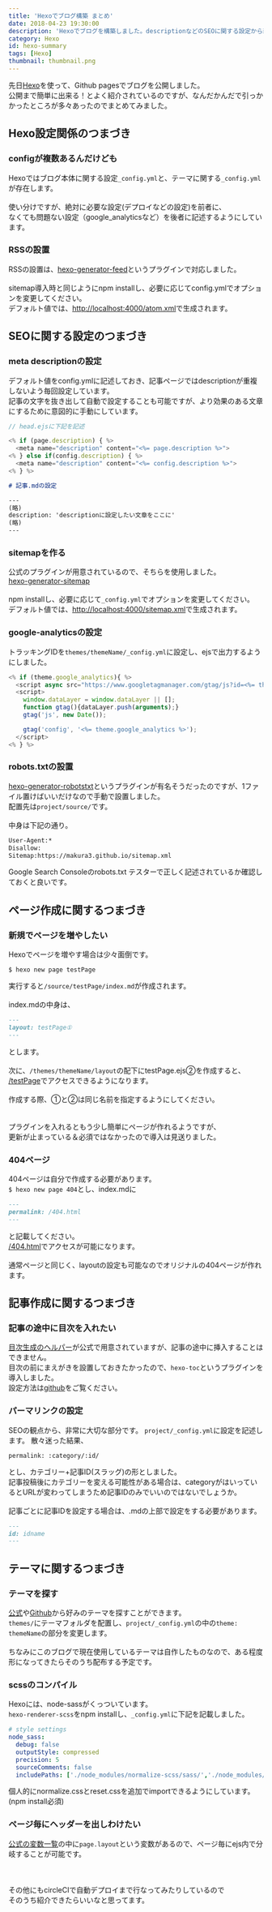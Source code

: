 ```yaml
---
title: 'Hexoでブログ構築 まとめ'
date: 2018-04-23 19:30:00
description: 'Hexoでブログを構築しました。descriptionなどのSEOに関する設定から新規ページの作成方法など、つまづいた部分をまとめています。'
category: Hexo
id: hexo-summary
tags: [Hexo]
thumbnail: thumbnail.png
---
```


先日[Hexo](https://hexo.io/)を使って、Github pagesでブログを公開しました。   
公開まで簡単に出来る！とよく紹介されているのですが、なんだかんだで引っかかったところが多々あったのでまとめてみました。  

<!-- toc -->

## Hexo設定関係のつまづき
### configが複数あるんだけども
Hexoではブログ本体に関する設定`_config.yml`と、テーマに関する`_config.yml`が存在します。  
<br>
使い分けですが、絶対に必要な設定(デプロイなどの設定)を前者に、  
なくても問題ない設定（google_analyticsなど）を後者に記述するようにしています。  

### RSSの設置
RSSの設置は、[hexo-generator-feed](https://github.com/hexojs/hexo-generator-feed)というプラグインで対応しました。  
<br>
sitemap導入時と同じようにnpm installし、必要に応じてconfig.ymlでオプションを変更してください。  
デフォルト値では、[http://localhost:4000/atom.xml](http://localhost:4000/atom.xml)で生成されます。

## SEOに関する設定のつまづき
### meta descriptionの設定
デフォルト値をconfig.ymlに記述しておき、記事ページではdescriptionが重複しないよう毎回設定しています。  
記事の文字を抜き出して自動で設定することも可能ですが、より効果のある文章にするために意図的に手動にしています。
```javascript
// head.ejsに下記を記述

<% if (page.description) { %>
  <meta name="description" content="<%= page.description %>">
<% } else if(config.description) { %>
  <meta name="description" content="<%= config.description %>">
<% } %>
```

```md
# 記事.mdの設定

---
(略)
description: 'descriptionに設定したい文章をここに'
(略)
---
```

### sitemapを作る
公式のプラグインが用意されているので、そちらを使用しました。  
[hexo-generator-sitemap](https://github.com/hexojs/hexo-generator-sitemap)  
<br>
npm installし、必要に応じて`_config.yml`でオプションを変更してください。  
デフォルト値では、[http://localhost:4000/sitemap.xml](http://localhost:4000/sitemap.xml)で生成されます。

<!-- ### OGPの設定
簡単に言うと、URLを共有した際に見た目がリッチになるアレです。  
こちらは[公式がヘルパー](https://hexo.io/docs/helpers.html#open-graph)を用意していますが、使い方が書いてない。 -->

### google-analyticsの設定
トラッキングIDを`themes/themeName/_config.yml`に設定し、ejsで出力するようにしました。
```js
<% if (theme.google_analytics){ %>
  <script async src="https://www.googletagmanager.com/gtag/js?id=<%= theme.google_analytics %>"></script>
  <script>
    window.dataLayer = window.dataLayer || [];
    function gtag(){dataLayer.push(arguments);}
    gtag('js', new Date());

    gtag('config', '<%= theme.google_analytics %>');
  </script>
<% } %>
```

### robots.txtの設置
[hexo-generator-robotstxt](https://github.com/leecrossley/hexo-generator-robotstxt)というプラグインが有名そうだったのですが、1ファイル置けばいいだけなので手動で設置しました。  
配置先は`project/source/`です。  
<br>
中身は下記の通り。  
```txt
User-Agent:*
Disallow:
Sitemap:https://makura3.github.io/sitemap.xml
```

Google Search Consoleのrobots.txt テスターで正しく記述されているか確認しておくと良いです。


## ページ作成に関するつまづき
### 新規でページを増やしたい
Hexoでページを増やす場合は少々面倒です。
```console
$ hexo new page testPage
```
実行すると`/source/testPage/index.md`が作成されます。  
<br> 
index.mdの中身は、
```md
---
layout: testPage①
---
```
とします。 
<br>  
次に、`/themes/themeName/layout`の配下にtestPage.ejs②を作成すると、  
[/testPage](/testPage.html)でアクセスできるようになります。  
<br>
作成する際、①と②は同じ名前を指定するようにしてください。  
<br>
<br>
プラグインを入れるともう少し簡単にページが作れるようですが、  
更新が止まっている＆必須ではなかったので導入は見送りました。

### 404ページ
404ページは自分で作成する必要があります。  
`$ hexo new page 404`とし、index.mdに
```md
---
permalink: /404.html
---
```
と記載してください。  
[/404.html](/404.html)でアクセスが可能になります。  
<br>
通常ページと同じく、layoutの設定も可能なのでオリジナルの404ページが作れます。



## 記事作成に関するつまづき
### 記事の途中に目次を入れたい
[目次生成のヘルパー](https://hexo.io/docs/helpers.html#toc)が公式で用意されていますが、記事の途中に挿入することはできません。  
目次の前にまえがきを設置しておきたかったので、`hexo-toc`というプラグインを導入しました。  
設定方法は[github](https://github.com/bubkoo/hexo-toc)をご覧ください。

### パーマリンクの設定
SEOの観点から、非常に大切な部分です。
`project/_config.yml`に設定を記述します。
散々迷った結果、
```
permalink: :category/:id/
```
とし、カテゴリー+記事ID(スラッグ)の形としました。  
記事投稿後にカテゴリーを変える可能性がある場合は、categoryがはいっているとURLが変わってしまうため記事IDのみでいいのではないでしょうか。  
<br>
記事ごとに記事IDを設定する場合は、.mdの上部で設定をする必要があります。
```md
---
id: idname
---
```

## テーマに関するつまづき

### テーマを探す
[公式](https://hexo.io/themes/index.html)や[Github](https://github.com/search?utf8=%E2%9C%93&q=hexo-theme&ref=simplesearch)から好みのテーマを探すことができます。  
`themes/`にテーマフォルダを配置し、`project/_config.yml`の中の`theme: themeName`の部分を変更します。  
<br>
ちなみにこのブログで現在使用しているテーマは自作したものなので、ある程度形になってきたらそのうち配布する予定です。

### scssのコンパイル
Hexoには、node-sassがくっついています。  
`hexo-renderer-scss`をnpm installし、`_config.yml`に下記を記載しました。  
```yml
# style settings
node_sass:
  debug: false
  outputStyle: compressed
  precision: 5
  sourceComments: false
  includePaths: ['./node_modules/normalize-scss/sass/','./node_modules/reset-css/']
```
個人的にnormalize.cssとreset.cssを追加でimportできるようにしています。(npm install必須)  

### ページ毎にヘッダーを出しわけたい
[公式の変数一覧](https://hexo.io/docs/variables.html#Page-Variables)の中に`page.layout`という変数があるので、ページ毎にejs内で分岐することが可能です。  
<br>
<br>
<br>
その他にもcircleCIで自動デプロイまで行なってみたりしているので  
そのうち紹介できたらいいなと思ってます。